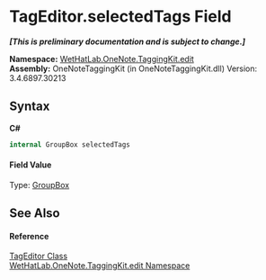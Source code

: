# TagEditor.selectedTags Field
 _**\[This is preliminary documentation and is subject to change.\]**_

**Namespace:**&nbsp;<a href="60ca3730-00cd-fce3-4009-523f3952fd9e">WetHatLab.OneNote.TaggingKit.edit</a><br />**Assembly:**&nbsp;OneNoteTaggingKit (in OneNoteTaggingKit.dll) Version: 3.4.6897.30213

## Syntax

**C#**<br />
``` C#
internal GroupBox selectedTags
```


#### Field Value
Type: <a href="http://msdn2.microsoft.com/en-us/library/ms616554" target="_blank">GroupBox</a>

## See Also


#### Reference
<a href="6765a162-e3fb-2908-aff7-cf593766521d">TagEditor Class</a><br /><a href="60ca3730-00cd-fce3-4009-523f3952fd9e">WetHatLab.OneNote.TaggingKit.edit Namespace</a><br />